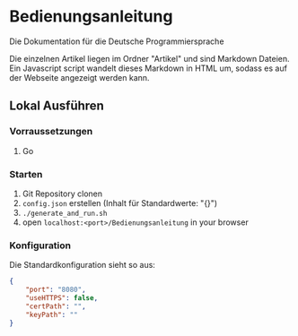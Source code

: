 # Bedienungsanleitung
Die Dokumentation für die Deutsche Programmiersprache


Die einzelnen Artikel liegen im Ordner "Artikel" und sind Markdown Dateien. Ein Javascript script wandelt dieses Markdown in HTML um, sodass es auf der Webseite angezeigt werden kann.

## Lokal Ausführen
### Vorraussetzungen
1. Go

### Starten
1. Git Repository clonen
2. `config.json` erstellen (Inhalt für Standardwerte: "{}")
3. `./generate_and_run.sh`
4. open `localhost:<port>/Bedienungsanleitung` in your browser

### Konfiguration
Die Standardkonfiguration sieht so aus:
```json
{
	"port": "8080",
	"useHTTPS": false,
	"certPath": "",
	"keyPath": ""
}
```
